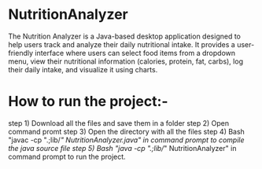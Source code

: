 # NutritionAnalyzer
The Nutrition Analyzer is a Java-based desktop application designed to help users track and analyze their daily nutritional intake. It provides a user-friendly interface where users can select food items from a dropdown menu, view their nutritional information (calories, protein, fat, carbs), log their daily intake, and visualize it using charts.

# How to run the project:-
step 1) Download all the files and save them in a folder 
step 2) Open command promt 
step 3) Open the directory with all the files
step 4) Bash "javac -cp ".;lib/*" NutritionAnalyzer.java" in command prompt to compile the java source file 
step 5) Bash "java -cp ".;lib/*" NutritionAnalyzer" in command prompt to run the project.
